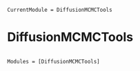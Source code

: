 ```@meta
CurrentModule = DiffusionMCMCTools
```

# DiffusionMCMCTools

```@index
```

```@autodocs
Modules = [DiffusionMCMCTools]
```
